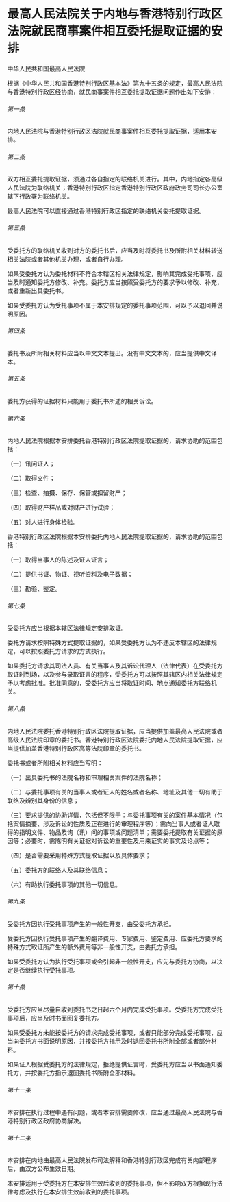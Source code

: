 # 最高人民法院关于内地与香港特别行政区法院就民商事案件相互委托提取证据的安排

<!-- INFO END -->

中华人民共和国最高人民法院

根据《中华人民共和国香港特别行政区基本法》第九十五条的规定，最高人民法院与香港特别行政区经协商，就民商事案件相互委托提取证据问题作出如下安排：

###### 第一条

内地人民法院与香港特别行政区法院就民商事案件相互委托提取证据，适用本安排。

###### 第二条

双方相互委托提取证据，须通过各自指定的联络机关进行。其中，内地指定各高级人民法院为联络机关；香港特别行政区指定香港特别行政区政府政务司司长办公室辖下行政署为联络机关。

最高人民法院可以直接通过香港特别行政区指定的联络机关委托提取证据。

###### 第三条

受委托方的联络机关收到对方的委托书后，应当及时将委托书及所附相关材料转送相关法院或者其他机关办理，或者自行办理。

如果受委托方认为委托材料不符合本辖区相关法律规定，影响其完成受托事项，应当及时通知委托方修改、补充。委托方应当按照受委托方的要求予以修改、补充，或者重新出具委托书。

如果受委托方认为受托事项不属于本安排规定的委托事项范围，可以予以退回并说明原因。

###### 第四条

委托书及所附相关材料应当以中文文本提出。没有中文文本的，应当提供中文译本。

###### 第五条

委托方获得的证据材料只能用于委托书所述的相关诉讼。

###### 第六条

内地人民法院根据本安排委托香港特别行政区法院提取证据的，请求协助的范围包括：

（一）讯问证人；

（二）取得文件；

（三）检查、拍摄、保存、保管或扣留财产；

（四）取得财产样品或对财产进行试验；

（五）对人进行身体检验。

香港特别行政区法院根据本安排委托内地人民法院提取证据的，请求协助的范围包括：

（一）取得当事人的陈述及证人证言；

（二）提供书证、物证、视听资料及电子数据；

（三）勘验、鉴定。

###### 第七条

受委托方应当根据本辖区法律规定安排取证。

委托方请求按照特殊方式提取证据的，如果受委托方认为不违反本辖区的法律规定，可以按照委托方请求的方式执行。

如果委托方请求其司法人员、有关当事人及其诉讼代理人（法律代表）在受委托方取证时到场，以及参与录取证言的程序，受委托方可以按照其辖区内相关法律规定予以考虑批准。批准同意的，受委托方应当将取证时间、地点通知委托方联络机关。

###### 第八条

内地人民法院委托香港特别行政区法院提取证据，应当提供加盖最高人民法院或者高级人民法院印章的委托书。香港特别行政区法院委托内地人民法院提取证据，应当提供加盖香港特别行政区高等法院印章的委托书。

委托书或者所附相关材料应当写明：

（一）出具委托书的法院名称和审理相关案件的法院名称；

（二）与委托事项有关的当事人或者证人的姓名或者名称、地址及其他一切有助于联络及辨别其身份的信息；

（三）要求提供的协助详情，包括但不限于：与委托事项有关的案件基本情况（包括案情摘要、涉及诉讼的性质及正在进行的审理程序等）；需向当事人或者证人取得的指明文件、物品及询（讯）问的事项或问题清单；需要委托提取有关证据的原因等；必要时，需陈明有关证据对诉讼的重要性及用来证实的事实及论点等；

（四）是否需要采用特殊方式提取证据以及具体要求；

（五）委托方的联络人及其联络信息；

（六）有助执行委托事项的其他一切信息。

###### 第九条

受委托方因执行受托事项产生的一般性开支，由受委托方承担。

受委托方因执行受托事项产生的翻译费用、专家费用、鉴定费用、应委托方要求的特殊方式取证所产生的额外费用等非一般性开支，由委托方承担。

如果受委托方认为执行受托事项或会引起非一般性开支，应先与委托方协商，以决定是否继续执行受托事项。

###### 第十条

受委托方应当尽量自收到委托书之日起六个月内完成受托事项。受委托方完成受托事项后，应当及时书面回复委托方。

如果受委托方未能按委托方的请求完成受托事项，或者只能部分完成受托事项，应当向委托方书面说明原因，并按委托方指示及时退回委托书所附全部或者部分材料。

如果证人根据受委托方的法律规定，拒绝提供证言时，受委托方应当以书面通知委托方，并按委托方指示退回委托书所附全部材料。

###### 第十一条

本安排在执行过程中遇有问题，或者本安排需要修改，应当通过最高人民法院与香港特别行政区政府协商解决。

###### 第十二条

本安排在内地由最高人民法院发布司法解释和香港特别行政区完成有关内部程序后，由双方公布生效日期。

本安排适用于受委托方在本安排生效后收到的委托事项，但不影响双方根据现行法律考虑及执行在本安排生效前收到的委托事项。
